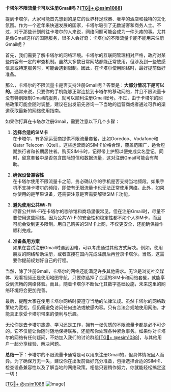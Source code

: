 **卡塔尔不限流量卡可以注册Gmail吗？[[TG💪+ @esim1088](https://t.me/s/esim1088)]**

提到卡塔尔，大家可能首先想到的是它的世界杯足球赛、奢华的酒店和独特的文化氛围。作为一个近年来快速发展的国家，卡塔尔吸引了无数游客和商务人士。不过，对于那些计划前往卡塔尔的人来说，网络问题可能会成为一件头疼的事。尤其是像Gmail这样的国际服务，很多人会好奇：卡塔尔的不限流量卡能不能用来注册Gmail呢？

首先，我们需要了解卡塔尔的网络环境。卡塔尔的互联网管理相对严格，政府对某些内容有一定的审查机制。虽然大多数日常网站都能正常使用，但涉及到一些敏感信息或特定服务时，可能会遇到限制。因此，在卡塔尔使用网络时，最好提前做好准备。

那么，卡塔尔的不限流量卡是否支持注册Gmail呢？答案是：**大部分情况下是可以的**。通常来说，只要你的手机能够正常连接到卡塔尔的移动网络，并且不限流量卡没有特别限制Gmail的服务，就可以顺利注册Gmail账号。不过，由于卡塔尔的网络政策可能会随时调整，建议在出发前先咨询一下当地的运营商或者通过可靠的渠道获取最新的网络使用指南。

如果你打算在卡塔尔注册Gmail，需要注意以下几个步骤：

1. **选择合适的SIM卡**  
   在卡塔尔，有多家运营商提供不限流量套餐，比如Ooredoo、Vodafone和Qatar Telecom（Qtel）。这些运营商的SIM卡价格合理，覆盖范围广，适合短期旅行者和长期居住者。购买SIM卡时，记得带上护照以便完成实名登记。同时，留意套餐中是否包含国际短信和数据流量，这对注册Gmail可能会有帮助。

2. **确保设备兼容性**  
   在卡塔尔使用不限流量卡之前，务必确认你的手机是否支持当地频段。如果手机不支持卡塔尔的频段，即使有无限流量卡也无法正常使用网络。此外，如果你使用的是苹果设备，还需要注意是否需要解锁SIM卡功能。

3. **避免使用公共Wi-Fi**  
   尽管公共Wi-Fi在卡塔尔的咖啡馆和商场里很常见，但在注册Gmail时，尽量不要使用这些网络。因为公共Wi-Fi的安全性和稳定性都不如个人SIM卡，而且可能会受到更多限制。用自己购买的SIM卡上网，不仅更安全，还能确保操作顺利完成。

4. **准备备用方案**  
   如果在尝试注册Gmail时遇到困难，可以考虑通过其他方式解决。例如，使用朋友的网络帮助注册，或者直接在国内完成注册后再登录卡塔尔。当然，这需要你提前规划好自己的行程。

当然，除了注册Gmail，卡塔尔的网络还能满足许多其他需求。无论是浏览社交媒体、观看视频还是使用地图导航，只要你选择了合适的SIM卡和网络套餐，就能享受到流畅的网络体验。而且，随着卡塔尔不断优化其数字基础设施，未来这里的网络环境将会更加完善。

最后，提醒大家在使用卡塔尔网络时要遵守当地的法律法规。虽然卡塔尔的网络政策较为宽松，但仍需避免访问任何违法或敏感内容。只有合法合规地使用网络，才能真正享受卡塔尔带来的便利与乐趣。

无论你是去卡塔尔旅游、学习还是工作，拥有一张优质的不限流量卡都是必不可少的。它不仅能让你随时随地保持联系，还能帮你处理各种紧急事务。如果你对卡塔尔的网络有任何疑问，不妨加入我们的讨论群组[[TG💪+ @esim1088](https://t.me/s/esim1088)]，与其他用户一起分享经验、解决问题。

**总结一下**：卡塔尔的不限流量卡通常是可以用来注册Gmail的，但具体情况因人而异。为了确保万无一失，建议你在出发前做好充分准备，包括选择合适的SIM卡、检查设备兼容性以及了解当地的网络政策。相信只要稍作努力，你就能轻松搞定这一切！

[[TG💪+ @esim1088](https://t.me/s/esim1088) ![Image](https://i.postimg.cc/4NQfJmqS/Snipaste-2025-05-13-00-14-12.png)]